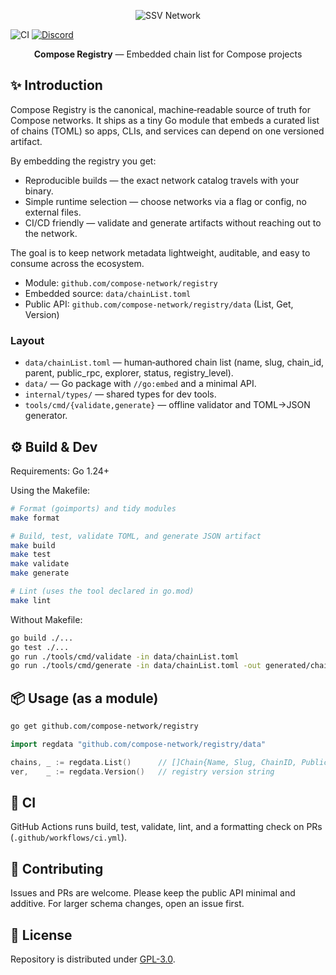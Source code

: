 <p align="center"><img src="https://framerusercontent.com/images/9FedKxMYLZKR9fxBCYj90z78.png?scale-down-to=512&width=893&height=363" alt="SSV Network"></p>

<img src="https://github.com/compose-network/registry/actions/workflows/ci.yml/badge.svg" alt="CI" />
<a href="https://discord.gg/compose-network"><img src="https://img.shields.io/badge/discord-compose--network-5865F2.svg" alt="Discord" /></a>


<p align="center"><b>Compose Registry</b> — Embedded chain list for Compose projects</p>

## ✨ Introduction

Compose Registry is the canonical, machine‑readable source of truth for Compose networks. It ships as a tiny Go module that embeds a curated list of chains (TOML) so apps, CLIs, and services can depend on one versioned artifact.

By embedding the registry you get:
- Reproducible builds — the exact network catalog travels with your binary.
- Simple runtime selection — choose networks via a flag or config, no external files.
- CI/CD friendly — validate and generate artifacts without reaching out to the network.

The goal is to keep network metadata lightweight, auditable, and easy to consume across the ecosystem.

- Module: `github.com/compose-network/registry`
- Embedded source: `data/chainList.toml`
- Public API: `github.com/compose-network/registry/data` (List, Get, Version)

### Layout
- `data/chainList.toml` — human‑authored chain list (name, slug, chain_id, parent, public_rpc, explorer, status, registry_level).
- `data/` — Go package with `//go:embed` and a minimal API.
- `internal/types/` — shared types for dev tools.
- `tools/cmd/{validate,generate}` — offline validator and TOML→JSON generator.

## ⚙️ Build & Dev

Requirements: Go 1.24+

Using the Makefile:
```bash
# Format (goimports) and tidy modules
make format

# Build, test, validate TOML, and generate JSON artifact
make build
make test
make validate
make generate

# Lint (uses the tool declared in go.mod)
make lint
```

Without Makefile:
```bash
go build ./...
go test ./...
go run ./tools/cmd/validate -in data/chainList.toml
go run ./tools/cmd/generate -in data/chainList.toml -out generated/chainList.json
```

## 📦 Usage (as a module)

```bash
go get github.com/compose-network/registry
```

```go
import regdata "github.com/compose-network/registry/data"

chains, _ := regdata.List()      // []Chain{Name, Slug, ChainID, PublicRPC}
ver,    _ := regdata.Version()   // registry version string
```

## 🧪 CI

GitHub Actions runs build, test, validate, lint, and a formatting check on PRs (`.github/workflows/ci.yml`).

## 🤝 Contributing

Issues and PRs are welcome. Please keep the public API minimal and additive. For larger schema changes, open an issue first.

## 📄 License

Repository is distributed under [GPL-3.0](LICENSE).
